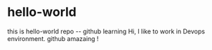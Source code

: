# hello-world
this is hello-world repo -- github learning 
Hi, I like to work in Devops environment.
github amazaing !
